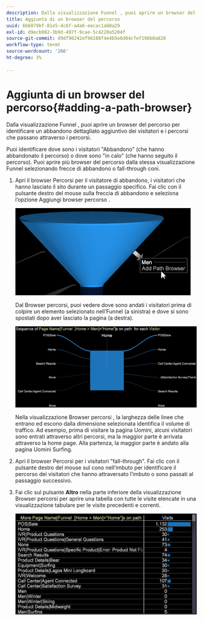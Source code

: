 ```yaml
---
description: Dalla visualizzazione Funnel , puoi aprire un browser del percorso per identificare un abbandono dettagliato aggiuntivo dei visitatori e i percorsi che passano attraverso i percorsi.
title: Aggiunta di un browser del percorso
uuid: 6b6879bf-81e5-4c6f-a4a6-eecac1ab0a29
exl-id: d9ecb982-3b9d-497f-9cae-5c4220a5204f
source-git-commit: d9df90242ef96188f4e4b5e6d04cfef196b0a628
workflow-type: tm+mt
source-wordcount: '266'
ht-degree: 3%

---
```


# Aggiunta di un browser del percorso{#adding-a-path-browser}

Dalla visualizzazione Funnel , puoi aprire un browser del percorso per identificare un abbandono dettagliato aggiuntivo dei visitatori e i percorsi che passano attraverso i percorsi.

<!-- <a id="section_874AAAA89CB440EA9EABC514E987B613"></a> -->

Puoi identificare dove sono i visitatori &quot;Abbandono&quot; (che hanno abbandonato il percorso) o dove sono &quot;in calo&quot; (che hanno seguito il percorso). Puoi aprire più browser del percorso dalla stessa visualizzazione Funnel selezionando frecce di abbandono o fall-through coni.

1. Apri il browser Percorsi per il visitatore di abbandono, i visitatori che hanno lasciato il sito durante un passaggio specifico. Fai clic con il pulsante destro del mouse sulla freccia di abbandono e seleziona l’opzione Aggiungi browser percorso .

   ![](assets/funnel_path_browser_1.png)

   Dal Browser percorsi, puoi vedere dove sono andati i visitatori prima di colpire un elemento selezionato nell’Funnel (a sinistra) e dove si sono spostati dopo aver lasciato la pagina (a destra).

   ![](assets/funnel_path_browser_2.png)

   Nella visualizzazione Browser percorsi , la larghezza delle linee che entrano ed escono dalla dimensione selezionata identifica il volume di traffico. Ad esempio, prima di visitare la pagina Uomini, alcuni visitatori sono entrati attraverso altri percorsi, ma la maggior parte è arrivata attraverso la home page. Alla partenza, la maggior parte è andato alla pagina Uomini Surfing.

1. Apri il browser Percorsi per i visitatori &quot;fall-through&quot;. Fai clic con il pulsante destro del mouse sul cono nell’imbuto per identificare il percorso dei visitatori che hanno attraversato l’imbuto o sono passati al passaggio successivo.
1. Fai clic sul pulsante **Altro** nella parte inferiore della visualizzazione Browser percorsi per aprire una tabella con tutte le visite elencate in una visualizzazione tabulare per le visite precedenti e correnti.

   ![](assets/path_browser_more.png)
